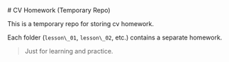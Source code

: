 \# CV Homework (Temporary Repo)



This is a temporary repo for storing cv homework.  

Each folder (`lesson\_01`, `lesson\_02`, etc.) contains a separate homework.



> Just for learning and practice.



